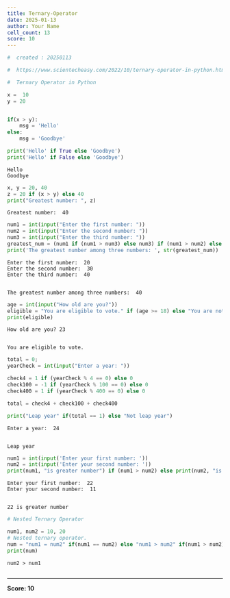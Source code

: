 ```yaml
---
title: Ternary-Operator
date: 2025-01-13
author: Your Name
cell_count: 13
score: 10
---
```


```python
#  created : 20250113
```


```python
#  https://www.scientecheasy.com/2022/10/ternary-operator-in-python.html/
```


```python
#  Ternary Operator in Python
```


```python
x =  10 
y = 20 


if(x > y):
    msg = 'Hello'
else:
    msg = 'Goodbye'
```


```python
print('Hello' if True else 'Goodbye') 
print('Hello' if False else 'Goodbye') 
```

    Hello
    Goodbye



```python
x, y = 20, 40
z = 20 if (x > y) else 40
print("Greatest number: ", z)
```

    Greatest number:  40



```python
num1 = int(input("Enter the first number: "))
num2 = int(input("Enter the second number: "))
num3 = int(input("Enter the third number: "))
greatest_num = (num1 if (num1 > num3) else num3) if (num1 > num2) else (num2 if (num2 > num3) else num3)
print('The greatest number among three numbers: ', str(greatest_num))
```

    Enter the first number:  20
    Enter the second number:  30
    Enter the third number:  40


    The greatest number among three numbers:  40



```python
age = int(input("How old are you?"))
eligible = "You are eligible to vote." if (age >= 18) else "You are not eligible to vote."
print(eligible)
```

    How old are you? 23


    You are eligible to vote.



```python
total = 0;
yearCheck = int(input("Enter a year: "))

check4 = 1 if (yearCheck % 4 == 0) else 0
check100 = -1 if (yearCheck % 100 == 0) else 0
check400 = 1 if (yearCheck % 400 == 0) else 0

total = check4 + check100 + check400

print("Leap year" if(total == 1) else "Not leap year")
```

    Enter a year:  24


    Leap year



```python
num1 = int(input('Enter your first number: '))
num2 = int(input('Enter your second number: '))
print(num1, "is greater number") if (num1 > num2) else print(num2, "is greater number")
```

    Enter your first number:  22
    Enter your second number:  11


    22 is greater number



```python
# Nested Ternary Operator
```


```python
num1, num2 = 10, 20
# Nested ternary operator.
num = "num1 = num2" if(num1 == num2) else "num1 > num2" if(num1 > num2) else "num2 > num1"
print(num)
```

    num2 > num1



```python

```


---
**Score: 10**